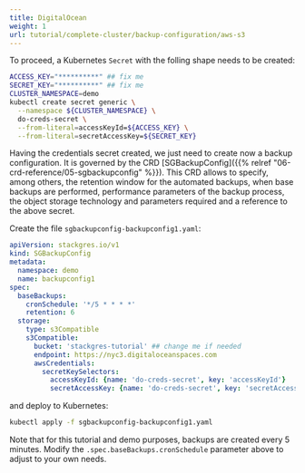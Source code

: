 ```yaml
---
title: DigitalOcean
weight: 1
url: tutorial/complete-cluster/backup-configuration/aws-s3
---
```


To proceed, a Kubernetes `Secret` with the folling shape needs to be created:

```bash
ACCESS_KEY="**********" ## fix me
SECRET_KEY="**********" ## fix me
CLUSTER_NAMESPACE=demo
kubectl create secret generic \
  --namespace ${CLUSTER_NAMESPACE} \
  do-creds-secret \
  --from-literal=accessKeyId=${ACCESS_KEY} \
  --from-literal=secretAccessKey=${SECRET_KEY}
```

Having the credentials secret created, we just need to create now a backup configuration. It is governed by the CRD
[SGBackupConfig]({{% relref "06-crd-reference/05-sgbackupconfig" %}}). This CRD allows to specify, among others, the
retention window for the automated backups, when base backups are performed, performance parameters of the backup
process, the object storage technology and parameters required and a reference to the above secret.

Create the file `sgbackupconfig-backupconfig1.yaml`:

```yaml
apiVersion: stackgres.io/v1
kind: SGBackupConfig
metadata:
  namespace: demo
  name: backupconfig1
spec:
  baseBackups:
    cronSchedule: '*/5 * * * *'
    retention: 6
  storage:
    type: s3Compatible
    s3Compatible:
      bucket: 'stackgres-tutorial' ## change me if needed
      endpoint: https://nyc3.digitaloceanspaces.com
      awsCredentials:
        secretKeySelectors:
          accessKeyId: {name: 'do-creds-secret', key: 'accessKeyId'}
          secretAccessKey: {name: 'do-creds-secret', key: 'secretAccessKey'}
```

and deploy to Kubernetes:

```bash
kubectl apply -f sgbackupconfig-backupconfig1.yaml
```

Note that for this tutorial and demo purposes, backups are created every 5 minutes. Modify the
`.spec.baseBackups.cronSchedule` parameter above to adjust to your own needs.


